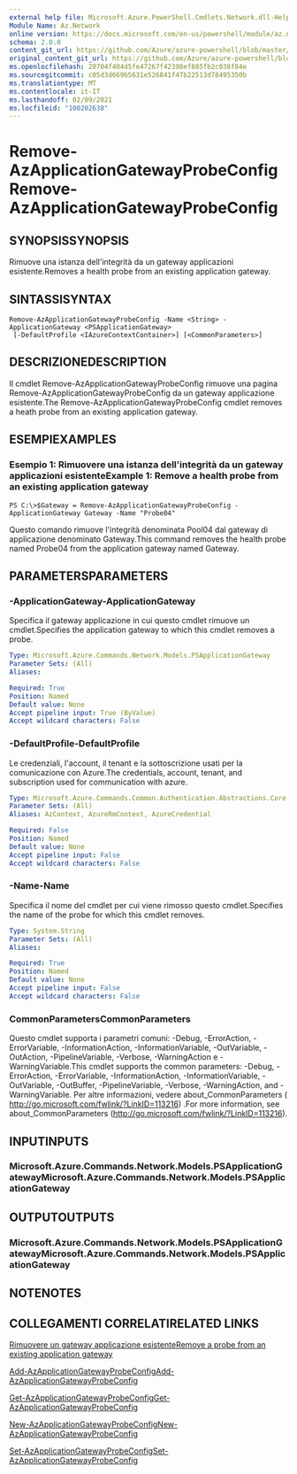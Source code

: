 ```yaml
---
external help file: Microsoft.Azure.PowerShell.Cmdlets.Network.dll-Help.xml
Module Name: Az.Network
online version: https://docs.microsoft.com/en-us/powershell/module/az.network/remove-azapplicationgatewayprobeconfig
schema: 2.0.0
content_git_url: https://github.com/Azure/azure-powershell/blob/master/src/Network/Network/help/Remove-AzApplicationGatewayProbeConfig.md
original_content_git_url: https://github.com/Azure/azure-powershell/blob/master/src/Network/Network/help/Remove-AzApplicationGatewayProbeConfig.md
ms.openlocfilehash: 20704f404d5fe47267f42398ef885fb2c038f84e
ms.sourcegitcommit: c05d3d669b5631e526841f47b22513d78495350b
ms.translationtype: MT
ms.contentlocale: it-IT
ms.lasthandoff: 02/09/2021
ms.locfileid: "100202638"
---
```

# <span data-ttu-id="fabf1-101">Remove-AzApplicationGatewayProbeConfig</span><span class="sxs-lookup"><span data-stu-id="fabf1-101">Remove-AzApplicationGatewayProbeConfig</span></span>

## <span data-ttu-id="fabf1-102">SYNOPSIS</span><span class="sxs-lookup"><span data-stu-id="fabf1-102">SYNOPSIS</span></span>
<span data-ttu-id="fabf1-103">Rimuove una istanza dell'integrità da un gateway applicazioni esistente.</span><span class="sxs-lookup"><span data-stu-id="fabf1-103">Removes a health probe from an existing application gateway.</span></span>

## <span data-ttu-id="fabf1-104">SINTASSI</span><span class="sxs-lookup"><span data-stu-id="fabf1-104">SYNTAX</span></span>

```
Remove-AzApplicationGatewayProbeConfig -Name <String> -ApplicationGateway <PSApplicationGateway>
 [-DefaultProfile <IAzureContextContainer>] [<CommonParameters>]
```

## <span data-ttu-id="fabf1-105">DESCRIZIONE</span><span class="sxs-lookup"><span data-stu-id="fabf1-105">DESCRIPTION</span></span>
<span data-ttu-id="fabf1-106">Il cmdlet Remove-AzApplicationGatewayProbeConfig rimuove una pagina Remove-AzApplicationGatewayProbeConfig da un gateway applicazione esistente.</span><span class="sxs-lookup"><span data-stu-id="fabf1-106">The Remove-AzApplicationGatewayProbeConfig cmdlet removes a heath probe from an existing application gateway.</span></span>

## <span data-ttu-id="fabf1-107">ESEMPI</span><span class="sxs-lookup"><span data-stu-id="fabf1-107">EXAMPLES</span></span>

### <span data-ttu-id="fabf1-108">Esempio 1: Rimuovere una istanza dell'integrità da un gateway applicazioni esistente</span><span class="sxs-lookup"><span data-stu-id="fabf1-108">Example 1: Remove a health probe from an existing application gateway</span></span>
```
PS C:\>$Gateway = Remove-AzApplicationGatewayProbeConfig -ApplicationGateway Gateway -Name "Probe04"
```

<span data-ttu-id="fabf1-109">Questo comando rimuove l'integrità denominata Pool04 dal gateway di applicazione denominato Gateway.</span><span class="sxs-lookup"><span data-stu-id="fabf1-109">This command removes the health probe named Probe04 from the application gateway named Gateway.</span></span>

## <span data-ttu-id="fabf1-110">PARAMETERS</span><span class="sxs-lookup"><span data-stu-id="fabf1-110">PARAMETERS</span></span>

### <span data-ttu-id="fabf1-111">-ApplicationGateway</span><span class="sxs-lookup"><span data-stu-id="fabf1-111">-ApplicationGateway</span></span>
<span data-ttu-id="fabf1-112">Specifica il gateway applicazione in cui questo cmdlet rimuove un cmdlet.</span><span class="sxs-lookup"><span data-stu-id="fabf1-112">Specifies the application gateway to which this cmdlet removes a probe.</span></span>

```yaml
Type: Microsoft.Azure.Commands.Network.Models.PSApplicationGateway
Parameter Sets: (All)
Aliases:

Required: True
Position: Named
Default value: None
Accept pipeline input: True (ByValue)
Accept wildcard characters: False
```

### <span data-ttu-id="fabf1-113">-DefaultProfile</span><span class="sxs-lookup"><span data-stu-id="fabf1-113">-DefaultProfile</span></span>
<span data-ttu-id="fabf1-114">Le credenziali, l'account, il tenant e la sottoscrizione usati per la comunicazione con Azure.</span><span class="sxs-lookup"><span data-stu-id="fabf1-114">The credentials, account, tenant, and subscription used for communication with azure.</span></span>

```yaml
Type: Microsoft.Azure.Commands.Common.Authentication.Abstractions.Core.IAzureContextContainer
Parameter Sets: (All)
Aliases: AzContext, AzureRmContext, AzureCredential

Required: False
Position: Named
Default value: None
Accept pipeline input: False
Accept wildcard characters: False
```

### <span data-ttu-id="fabf1-115">-Name</span><span class="sxs-lookup"><span data-stu-id="fabf1-115">-Name</span></span>
<span data-ttu-id="fabf1-116">Specifica il nome del cmdlet per cui viene rimosso questo cmdlet.</span><span class="sxs-lookup"><span data-stu-id="fabf1-116">Specifies the name of the probe for which this cmdlet removes.</span></span>

```yaml
Type: System.String
Parameter Sets: (All)
Aliases:

Required: True
Position: Named
Default value: None
Accept pipeline input: False
Accept wildcard characters: False
```

### <span data-ttu-id="fabf1-117">CommonParameters</span><span class="sxs-lookup"><span data-stu-id="fabf1-117">CommonParameters</span></span>
<span data-ttu-id="fabf1-118">Questo cmdlet supporta i parametri comuni: -Debug, -ErrorAction, -ErrorVariable, -InformationAction, -InformationVariable, -OutVariable, -OutAction, -PipelineVariable, -Verbose, -WarningAction e -WarningVariable.</span><span class="sxs-lookup"><span data-stu-id="fabf1-118">This cmdlet supports the common parameters: -Debug, -ErrorAction, -ErrorVariable, -InformationAction, -InformationVariable, -OutVariable, -OutBuffer, -PipelineVariable, -Verbose, -WarningAction, and -WarningVariable.</span></span> <span data-ttu-id="fabf1-119">Per altre informazioni, vedere about_CommonParameters ( http://go.microsoft.com/fwlink/?LinkID=113216) .</span><span class="sxs-lookup"><span data-stu-id="fabf1-119">For more information, see about_CommonParameters (http://go.microsoft.com/fwlink/?LinkID=113216).</span></span>

## <span data-ttu-id="fabf1-120">INPUT</span><span class="sxs-lookup"><span data-stu-id="fabf1-120">INPUTS</span></span>

### <span data-ttu-id="fabf1-121">Microsoft.Azure.Commands.Network.Models.PSApplicationGateway</span><span class="sxs-lookup"><span data-stu-id="fabf1-121">Microsoft.Azure.Commands.Network.Models.PSApplicationGateway</span></span>

## <span data-ttu-id="fabf1-122">OUTPUT</span><span class="sxs-lookup"><span data-stu-id="fabf1-122">OUTPUTS</span></span>

### <span data-ttu-id="fabf1-123">Microsoft.Azure.Commands.Network.Models.PSApplicationGateway</span><span class="sxs-lookup"><span data-stu-id="fabf1-123">Microsoft.Azure.Commands.Network.Models.PSApplicationGateway</span></span>

## <span data-ttu-id="fabf1-124">NOTE</span><span class="sxs-lookup"><span data-stu-id="fabf1-124">NOTES</span></span>

## <span data-ttu-id="fabf1-125">COLLEGAMENTI CORRELATI</span><span class="sxs-lookup"><span data-stu-id="fabf1-125">RELATED LINKS</span></span>

[<span data-ttu-id="fabf1-126">Rimuovere un gateway applicazione esistente</span><span class="sxs-lookup"><span data-stu-id="fabf1-126">Remove a probe from an existing application gateway</span></span>](https://azure.microsoft.com/en-us/documentation/articles/application-gateway-create-probe-ps/#remove-a-probe-from-an-existing-application-gateway)

[<span data-ttu-id="fabf1-127">Add-AzApplicationGatewayProbeConfig</span><span class="sxs-lookup"><span data-stu-id="fabf1-127">Add-AzApplicationGatewayProbeConfig</span></span>](./Add-AzApplicationGatewayProbeConfig.md)

[<span data-ttu-id="fabf1-128">Get-AzApplicationGatewayProbeConfig</span><span class="sxs-lookup"><span data-stu-id="fabf1-128">Get-AzApplicationGatewayProbeConfig</span></span>](./Get-AzApplicationGatewayProbeConfig.md)

[<span data-ttu-id="fabf1-129">New-AzApplicationGatewayProbeConfig</span><span class="sxs-lookup"><span data-stu-id="fabf1-129">New-AzApplicationGatewayProbeConfig</span></span>](./New-AzApplicationGatewayProbeConfig.md)

[<span data-ttu-id="fabf1-130">Set-AzApplicationGatewayProbeConfig</span><span class="sxs-lookup"><span data-stu-id="fabf1-130">Set-AzApplicationGatewayProbeConfig</span></span>](./Set-AzApplicationGatewayProbeConfig.md)

